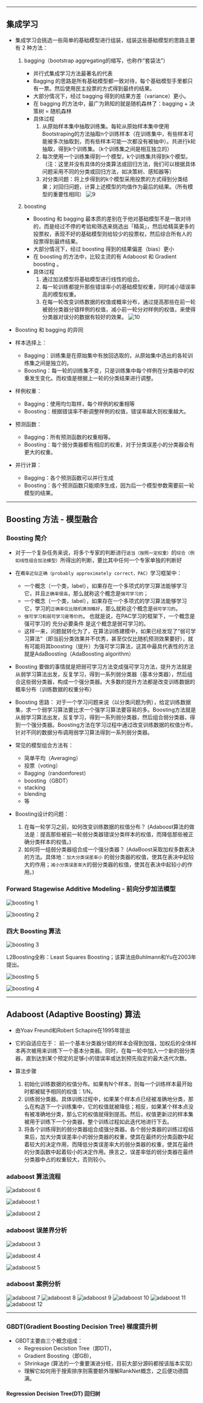 



----
## 集成学习

* 集成学习会挑选一些简单的基础模型进行组装，组装这些基础模型的思路主要有 2 种方法：
    1. bagging（bootstrap aggregating的缩写，也称作“套袋法”）
        * 并行式集成学习方法最著名的代表
        * Bagging 的思路是所有基础模型都一致对待，每个基础模型手里都只有一票。然后使用民主投票的方式得到最终的结果。
        * 大部分情况下，经过 bagging 得到的结果方差（variance）更小。
        * 在 bagging 的方法中，最广为熟知的就是随机森林了：bagging + 决策树 = 随机森林
        * 具体过程
            1. 从原始样本集中抽取训练集。每轮从原始样本集中使用Bootstraping的方法抽取n个训练样本（在训练集中，有些样本可能被多次抽取到，而有些样本可能一次都没有被抽中）。共进行k轮抽取，得到k个训练集。（k个训练集之间是相互独立的）
            2. 每次使用一个训练集得到一个模型，k个训练集共得到k个模型。（注：这里并没有具体的分类算法或回归方法，我们可以根据具体问题采用不同的分类或回归方法，如决策树、感知器等）
            3. 对分类问题：将上步得到的k个模型采用投票的方式得到分类结果；对回归问题，计算上述模型的均值作为最后的结果。（所有模型的重要性相同）
                ![9](ML_img/9.png)
        
    2. boosting
        * Boosting 和 bagging 最本质的差别在于他对基础模型不是一致对待的，而是经过不停的考验和筛选来挑选出「精英」，然后给精英更多的投票权，表现不好的基础模型则给较少的投票权，然后综合所有人的投票得到最终结果。
        * 大部分情况下，经过 boosting 得到的结果偏差（bias）更小
        * 在 boosting 的方法中，比较主流的有 Adaboost 和 Gradient boosting 。
        * 具体过程
            1. 通过加法模型将基础模型进行线性的组合。
            2. 每一轮训练都提升那些错误率小的基础模型权重，同时减小错误率高的模型权重。
            3. 在每一轮改变训练数据的权值或概率分布，通过提高那些在前一轮被弱分类器分错样例的权值，减小前一轮分对样例的权值，来使得分类器对误分的数据有较好的效果。
                ![10](ML_img/10.png)

* Boosting 和 bagging 的异同
* 样本选择上：
    * Bagging：训练集是在原始集中有放回选取的，从原始集中选出的各轮训练集之间是独立的。
    * Boosting：每一轮的训练集不变，只是训练集中每个样例在分类器中的权重发生变化。而权值是根据上一轮的分类结果进行调整。
* 样例权重：
    * Bagging：使用均匀取样，每个样例的权重相等
    * Boosting：根据错误率不断调整样例的权值，错误率越大则权重越大。
* 预测函数：
    * Bagging：所有预测函数的权重相等。
    * Boosting：每个弱分类器都有相应的权重，对于分类误差小的分类器会有更大的权重。
* 并行计算：
    * Bagging：各个预测函数可以并行生成
    * Boosting：各个预测函数只能顺序生成，因为后一个模型参数需要前一轮模型的结果。

---
## Boosting 方法 - 模型融合

### Boosting 简介
* 对于一个复杂任务来说，将多个专家的判断进行`适当（按照一定权重）`的`综合（例如线性组合加法模型）`所得出的判断，要比其中任何一个专家单独的判断好

* 在`概率近似正确（probably approximately correct，PAC）`学习框架中：
    * 一个概念（一个类，label），如果存在一个多项式的学习算法能够学习它，并且`正确率很高`，那么就称这个概念是`强可学习的`；
    * 一个概念（一个类，label），如果存在一个多项式的学习算法能够学习它，学习的`正确率仅比随机猜测略好`，那么就称这个概念是`弱可学习的`。
    * `强可学习和弱可学习是等价的`。 也就是说，在PAC学习的框架下，一个概念是强可学习的 充分必要条件 是这个概念是弱可学习的。
    * 这样一来，问题就转化为了，在算法训练建模中，如果已经发现了“弱可学习算法”（即当前分类效果并不优秀，甚至仅仅比随机预测效果要好），就有可能将其boosting（提升）为强可学习算法，这其中最具代表性的方法就是AdaBoosting（AdaBoosting algorithm）

* Boosting 要做的事情就是把弱可学习方法变成强可学习方法，提升方法就是从弱学习算法出发，反复学习，得到一系列弱分类器（基本分类器），然后组合这些弱分类器，构成一个强分类器。大多数的提升方法都是改变训练数据的概率分布（训练数据的权重分布）

* Boosting 思路：
    对于一个学习问题来说（以分类问题为例），给定训练数据集，求一个弱学习算法要比求一个强学习算法要容易的多。Boosting方法就是从弱学习算法出发，反复学习，得到一系列弱分类器，然后组合弱分类器，得到一个强分类器。Boosting方法在学习过程中通过改变训练数据的权值分布，针对不同的数据分布调用弱学习算法得到一系列弱分类器。

* 常见的模型组合方法有：
    * 简单平均（Averaging）
    * 投票（voting）
    * Bagging（randomforest）
    * boosting（GBDT）
    * stacking
    * blending
    * 等

* Boosting设计的问题：
    1. 在每一轮学习之前，如何改变训练数据的权值分布？
        (Adaboost算法的做法是：提高那些被前一轮弱分类器错误分类样本的权值，而降低那些被正确分类样本的权值。)
    2. 如何将一组弱分类器组合成一个强分类器？
        (AdaBoost采取加权多数表决的方法。具体地：`加大分类误差率小` 的弱分类器的权值，使其在表决中起较大的作用；`减小分类误差率大`的弱分类器的权值，使其在表决中起较小的作用。)


### Forward Stagewise Additive Modeling - 前向分步加法模型

![boosting 1](ML_img/boosting_1.png)

![boosting 2](ML_img/boosting_2.png)


### 四大 Boosting 算法

![boosting 3](ML_img/boosting_3.png)

L2Boosting全称：Least Squares Boosting；该算法由Buhlmann和Yu在2003年提出。

![boosting 5](ML_img/boosting_5.png)

![boosting 4](ML_img/boosting_4.png)

----

## Adaboost (Adaptive Boosting) 算法

* 由Yoav Freund和Robert Schapire在1995年提出
* 它的自适应在于：
    前一个基本分类器分错的样本会得到加强，加权后的全体样本再次被用来训练下一个基本分类器。同时，在每一轮中加入一个新的弱分类器，直到达到某个预定的足够小的错误率或达到预先指定的最大迭代次数。

* 算法步骤
    1. 初始化训练数据的权值分布。如果有N个样本，则每一个训练样本最开始时都被赋予相同的权值：1/N。
    2. 训练弱分类器。具体训练过程中，如果某个样本点已经被准确地分类，那么在构造下一个训练集中，它的权值就被降低；相反，如果某个样本点没有被准确地分类，那么它的权值就得到提高。然后，权值更新过的样本集被用于训练下一个分类器，整个训练过程如此迭代地进行下去。
    3. 将各个训练得到的弱分类器组合成强分类器。各个弱分类器的训练过程结束后，加大分类误差率小的弱分类器的权重，使其在最终的分类函数中起着较大的决定作用，而降低分类误差率大的弱分类器的权重，使其在最终的分类函数中起着较小的决定作用。换言之，误差率低的弱分类器在最终分类器中占的权重较大，否则较小。

### adaboost 算法流程

![adaboost 6](ML_img/adaboost_6.png)

![adaboost 1](ML_img/adaboost_1.png)

![adaboost 2](ML_img/adaboost_2.png)

### adaboost 误差界分析

![adaboost 3](ML_img/adaboost_3.png)

![adaboost 4](ML_img/adaboost_4.png)

![adaboost 5](ML_img/adaboost_5.png)

### adaboost 案例分析

![adaboost 7](ML_img/adaboost_7.png)
![adaboost 8](ML_img/adaboost_8.png)
![adaboost 9](ML_img/adaboost_9.png)
![adaboost 10](ML_img/adaboost_10.png)
![adaboost 11](ML_img/adaboost_11.png)
![adaboost 12](ML_img/adaboost_12.png)


------

### GBDT(Gradient Boosting Decision Tree) 梯度提升树

* GBDT主要由三个概念组成：
    * Regression Decistion Tree（即DT)，
    * Gradient Boosting（即GB)，
    * Shrinkage (算法的一个重要演进分枝，目前大部分源码都按该版本实现）
    * 理解它如何用于搜索排序则需要额外理解RankNet概念，之后便功德圆满。

#### Regression Decision Tree(DT) 回归树

















